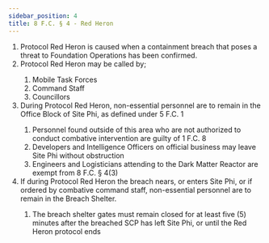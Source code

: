 ```yaml
---
sidebar_position: 4
title: 8 F.C. § 4 - Red Heron
---
```


<ol>
	<li>Protocol Red Heron is caused when a containment breach that poses a threat to Foundation Operations has been confirmed.</li>
	<li>Protocol Red Heron may be called by;</li>
	<ol style={{'list-style' : 'lower-alpha'}}>
		<li>Mobile Task Forces</li>
		<li>Command Staff</li>
		<li>Councillors</li>
	</ol>
	<li>During Protocol Red Heron, non-essential personnel are to remain in the Office Block of Site Phi, as defined under 5 F.C. 1</li>
	<ol style={{'list-style' : 'lower-alpha'}}>
		<li>Personnel found outside of this area who are not authorized to conduct combative intervention are guilty of 1 F.C. 8</li>
		<li>Developers and Intelligence Officers on official business may leave Site Phi without obstruction</li>
		<li>Engineers and Logisticians attending to the Dark Matter Reactor are exempt from 8 F.C. § 4(3)</li>
	</ol>
	<li>If during Protocol Red Heron the breach nears, or enters Site Phi, or if ordered by combative command staff, non-essential personnel are to remain in the Breach Shelter.</li>
	<ol style={{'list-style' : 'lower-alpha'}}>
		<li>The breach shelter gates must remain closed for at least five (5) minutes after the breached SCP has left Site Phi, or until the Red Heron protocol ends</li>
	</ol>
</ol>